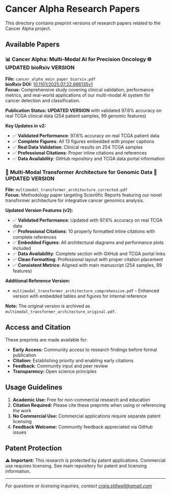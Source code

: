 # Cancer Alpha Research Papers

This directory contains preprint versions of research papers related to the Cancer Alpha project.

## Available Papers

### 📊 **Cancer Alpha: Multi-Modal AI for Precision Oncology** 🌐 **UPDATED bioRxiv VERSION**
**File:** `cancer_alpha_main_paper_biorxiv.pdf`  
**bioRxiv DOI:** [10.1101/2025.07.22.666135v1](https://www.biorxiv.org/content/10.1101/2025.07.22.666135v1)  
**Focus:** Comprehensive study covering clinical validation, performance metrics, and real-world applications of our multi-modal AI system for cancer detection and classification.

**Publication Status:** **UPDATED VERSION** with validated 97.6% accuracy on real TCGA clinical data (254 patient samples, 99 genomic features)

**Key Updates in v2:**
- ✅ **Validated Performance**: 97.6% accuracy on real TCGA patient data
- ✅ **Complete Figures**: All 13 figures embedded with proper captions
- ✅ **Real Data Validation**: Clinical results on 254 TCGA samples
- ✅ **Professional Citations**: Proper inline citations and references
- ✅ **Data Availability**: GitHub repository and TCGA data portal information

### 🤖 **Multi-Modal Transformer Architecture for Genomic Data** 📄 **UPDATED VERSION**
**File:** `multimodal_transformer_architecture_corrected.pdf`  
**Focus:** Methodology paper targeting Scientific Reports featuring our novel transformer architecture for integrative cancer genomics analysis.

**Updated Version Features (v2):**
- ✅ **Validated Performance**: Updated with 97.6% accuracy on real TCGA data
- ✅ **Professional Citations**: 10 properly formatted inline citations with complete references
- ✅ **Embedded Figures**: All architectural diagrams and performance plots included
- ✅ **Data Availability**: Complete section with GitHub and TCGA portal links
- ✅ **Clean Formatting**: Professional layout with proper citation placement
- ✅ **Consistent Metrics**: Aligned with main manuscript (254 samples, 99 features)

**Additional Reference Version:**
- `multimodal_transformer_architecture_comprehensive.pdf` - Enhanced version with embedded tables and figures for internal reference

**Note:** The original version is archived as `multimodal_transformer_architecture_original.pdf`.

## Access and Citation

These preprints are made available for:
- **Early Access:** Community access to research findings before formal publication
- **Citation:** Establishing priority and enabling early citations
- **Feedback:** Community input and peer review
- **Transparency:** Open science principles

## Usage Guidelines

1. **Academic Use:** Free for non-commercial research and education
2. **Citation Required:** Please cite these preprints when using or referencing the work
3. **No Commercial Use:** Commercial applications require separate patent licensing
4. **Feedback Welcome:** Community feedback appreciated via GitHub issues

## Patent Protection

⚠️ **Important:** This research is protected by patent applications. Commercial use requires licensing. See main repository for patent and licensing information.

---

*For questions or licensing inquiries, contact craig.stillwell@gmail.com*
